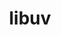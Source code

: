 ---
title: "libuv"
layout: cache
categories: [package, develop]
meta: {"versions": ["1.48.0"], "compilers": ["apple-clang@=15.0.0", "gcc@=10.2.1", "gcc@=11.1.0", "gcc@=7.5.0"], "oss": ["centos7", "ubuntu18.04", "ubuntu20.04", "ventura"], "platforms": ["darwin", "linux"], "targets": ["aarch64", "x86_64_v3"], "stacks": ["data-vis-sdk", "developer-tools", "developer-tools-manylinux2014", "ml-darwin-aarch64-mps", "root"], "num_specs": 4, "num_specs_by_stack": {"root": 4, "ml-darwin-aarch64-mps": 1, "developer-tools-manylinux2014": 1, "developer-tools": 1, "data-vis-sdk": 1}}
spec_details: [{"hash": "buif3k4helohkdma7n2jebzmjwivumny", "compiler": "apple-clang@=15.0.0", "versions": ["1.48.0"], "os": "ventura", "platform": "darwin", "target": "aarch64", "variants": ["build_system=autotools"], "stacks": ["root", "ml-darwin-aarch64-mps"], "size": "-", "tarball": "https://binaries.spack.io/develop/build_cache/darwin-ventura-aarch64/apple-clang-15.0.0/libuv-1.48.0/darwin-ventura-aarch64-apple-clang-15.0.0-libuv-1.48.0-buif3k4helohkdma7n2jebzmjwivumny.spack"}, {"hash": "iar4ywzeyzmhd67inbgnwtjmf2qukt3a", "compiler": "gcc@=10.2.1", "versions": ["1.48.0"], "os": "centos7", "platform": "linux", "target": "x86_64_v3", "variants": ["build_system=autotools"], "stacks": ["developer-tools-manylinux2014", "root"], "size": "-", "tarball": "https://binaries.spack.io/develop/build_cache/linux-centos7-x86_64_v3/gcc-10.2.1/libuv-1.48.0/linux-centos7-x86_64_v3-gcc-10.2.1-libuv-1.48.0-iar4ywzeyzmhd67inbgnwtjmf2qukt3a.spack"}, {"hash": "isun3ye25ls2b7c2oltcbxq4zzs3wiis", "compiler": "gcc@=7.5.0", "versions": ["1.48.0"], "os": "ubuntu18.04", "platform": "linux", "target": "x86_64_v3", "variants": ["build_system=autotools"], "stacks": ["developer-tools", "root"], "size": "-", "tarball": "https://binaries.spack.io/develop/build_cache/linux-ubuntu18.04-x86_64_v3/gcc-7.5.0/libuv-1.48.0/linux-ubuntu18.04-x86_64_v3-gcc-7.5.0-libuv-1.48.0-isun3ye25ls2b7c2oltcbxq4zzs3wiis.spack"}, {"hash": "q263bmbpdmq3f4qm2uosncowqxbjfkvf", "compiler": "gcc@=11.1.0", "versions": ["1.48.0"], "os": "ubuntu20.04", "platform": "linux", "target": "x86_64_v3", "variants": ["build_system=autotools"], "stacks": ["root", "data-vis-sdk"], "size": "-", "tarball": "https://binaries.spack.io/develop/build_cache/linux-ubuntu20.04-x86_64_v3/gcc-11.1.0/libuv-1.48.0/linux-ubuntu20.04-x86_64_v3-gcc-11.1.0-libuv-1.48.0-q263bmbpdmq3f4qm2uosncowqxbjfkvf.spack"}]
---